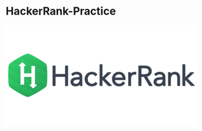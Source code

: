 # HackerRank-Practice
![](https://github.com/jjoshi6/HackerRank-Practice/blob/main/Images/HackerRank%20Logo.png)
